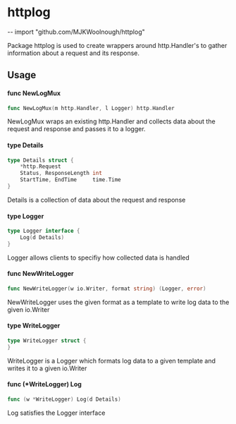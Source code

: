 # httplog
--
    import "github.com/MJKWoolnough/httplog"

Package httplog is used to create wrappers around http.Handler's to gather
information about a request and its response.

## Usage

#### func  NewLogMux

```go
func NewLogMux(m http.Handler, l Logger) http.Handler
```
NewLogMux wraps an existing http.Handler and collects data about the request and
response and passes it to a logger.

#### type Details

```go
type Details struct {
	*http.Request
	Status, ResponseLength int
	StartTime, EndTime     time.Time
}
```

Details is a collection of data about the request and response

#### type Logger

```go
type Logger interface {
	Log(d Details)
}
```

Logger allows clients to specifiy how collected data is handled

#### func  NewWriteLogger

```go
func NewWriteLogger(w io.Writer, format string) (Logger, error)
```
NewWriteLogger uses the given format as a template to write log data to the
given io.Writer

#### type WriteLogger

```go
type WriteLogger struct {
}
```

WriteLogger is a Logger which formats log data to a given template and writes it
to a given io.Writer

#### func (*WriteLogger) Log

```go
func (w *WriteLogger) Log(d Details)
```
Log satisfies the Logger interface
